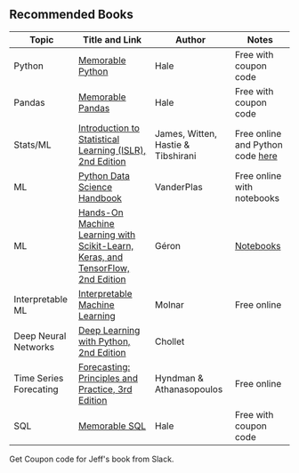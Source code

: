 ## Recommended Books
| Topic                  | Title and Link                                                                                                                                                   | Author                             | Notes                                                                           |
| ---------------------- | ---------------------------------------------------------------------------------------------------------------------------------------------------------------- | ---------------------------------- | ------------------------------------------------------------------------------- |
| Python                 | [Memorable Python](https://memorablepython.com)                                                                                                                  | Hale                               | Free with coupon code                                                           |
| Pandas                 | [Memorable Pandas](https://memorablepandas.com)                                                                                                                  | Hale                               | Free with coupon code                                                           |
| Stats/ML               | [Introduction to Statistical Learning (ISLR), 2nd Edition](https://web.stanford.edu/~hastie/ISLRv2_website.pdf)                                                  | James, Witten, Hastie & Tibshirani | Free online and Python code [here](https://github.com/JWarmenhoven/ISLR-python) |
| ML                     | [Python Data Science Handbook](https://jakevdp.github.io/PythonDataScienceHandbook/)                                                                             | VanderPlas                         | Free online with notebooks                                                      |
| ML                     | [Hands-On Machine Learning with Scikit-Learn, Keras, and TensorFlow, 2nd Edition](https://www.oreilly.com/library/view/hands-on-machine-learning/9781492032632/) | Géron                              | [Notebooks](https://github.com/ageron/handson-ml2)                              |  |
| Interpretable ML       | [Interpretable Machine Learning](https://christophm.github.io/interpretable-ml-book/)                                                                            | Molnar                             | Free online                                                                     |
| Deep Neural Networks   | [Deep Learning with Python, 2nd Edition](https://www.manning.com/books/deep-learning-with-python-second-edition)                                                 | Chollet                            |                                                                                 |
| Time Series Forecating | [Forecasting: Principles and Practice, 3rd Edition](https://otexts.com/fpp3/)                                                                                    | Hyndman & Athanasopoulos           | Free online                                                                     |
| SQL                    | [Memorable SQL](https://memorablesql.com)                                                                                                                        | Hale                               | Free with coupon code                                                           |

Get Coupon code for Jeff's book from Slack.
